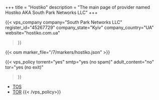 +++
title = "Hostiko"
description = "The main page of provider named Hostiko AKA South Park Networks LLC"
+++

{{< vps_company
company="South Park Networks LLC"
register_id="45267729"
company_state="Kyiv"
company_country="UA"
website="hostiko.com.ua"
>}}

{{< osm marker_file="/7/markers/hostiko.json" >}}

{{< vps_policy
torrent="yes"
smtp="yes (no spam)"
adult_content="no"
tor="yes (no exit)"
>}}
* [TOS](https://hostiko.com.ua/en/terms)
* [TOR](https://lowendspirit.com/discussion/comment/211102/#Comment_211102)
{{< /vps_policy>}}
